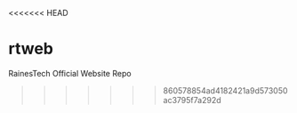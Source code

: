 <<<<<<< HEAD
# rtweb
RainesTech Official Website Repo
>>>>>>> 860578854ad4182421a9d573050ac3795f7a292d
